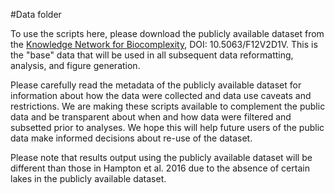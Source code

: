 #Data folder

To use the scripts here, please download the publicly available dataset from the [Knowledge Network for Biocomplexity](https://knb.ecoinformatics.org/#), DOI: 10.5063/F12V2D1V. 
This is the "base" data that will be used in all subsequent data reformatting, analysis, and figure generation.

Please carefully read the metadata of the publicly available dataset for information about how the data were collected and data use caveats and restrictions. 
We are making these scripts available to complement the public data and be transparent about when and how data were filtered and subsetted prior to analyses. 
We hope this will help future users of the public data make informed decisions about re-use of the dataset.

Please note that results output using the publicly available dataset will be different than those in Hampton et al. 2016 due to the absence of certain lakes in the publicly available dataset.